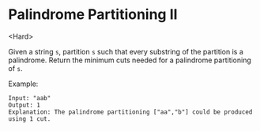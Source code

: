 # Palindrome Partitioning II

\<Hard>

Given a string `s`, partition `s` such that every substring of the partition is
a palindrome. Return the minimum cuts needed for a palindrome partitioning of
`s`.

Example:

```
Input: "aab"
Output: 1
Explanation: The palindrome partitioning ["aa","b"] could be produced using 1 cut.
```

